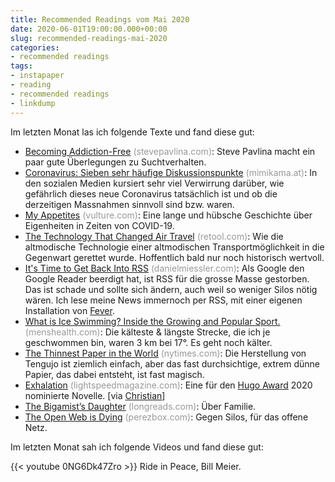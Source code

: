 ```yaml
---
title: Recommended Readings vom Mai 2020
date: 2020-06-01T19:00:00.000+00:00
slug: recommended-readings-mai-2020
categories:
- recommended readings
tags:
- instapaper
- reading
- recommended readings
- linkdump
---
```


Im letzten Monat las ich folgende Texte und fand diese gut:

- [Becoming Addiction-Free](https://www.stevepavlina.com/blog/2017/02/becoming-addiction-free/) <span style="color: #999999;">(stevepavlina.com)</span>: Steve Pavlina macht ein paar gute Überlegungen zu Suchtverhalten.
- [Coronavirus: Sieben sehr häufige Diskussionspunkte](https://www.mimikama.at/allgemein/7-diskussionspunkte-zum-neuen-coronavirus/) <span style="color: #999999;">(mimikama.at)</span>: In den sozialen Medien kursiert sehr viel Verwirrung darüber, wie gefährlich dieses neue Coronavirus tatsächlich ist und ob die derzeitigen Massnahmen sinnvoll sind bzw. waren.
- [My Appetites](https://www.vulture.com/2020/05/jerry-saltz-my-appetites.html) <span style="color: #999999;">(vulture.com)</span>: Eine lange und hübsche Geschichte über Eigenheiten in Zeiten von COVID-19.
- [The Technology That Changed Air Travel](https://retool.com/blog/air-travel-software/) <span style="color: #999999;">(retool.com)</span>: Wie die altmodische Technologie einer altmodischen Transportmöglichkeit in die Gegenwart gerettet wurde. Hoffentlich bald nur noch historisch wertvoll.
- [It's Time to Get Back Into RSS](https://danielmiessler.com/blog/its-time-to-get-back-into-rss/) <span style="color: #999999;">(danielmiessler.com)</span>: Als Google den Google Reader beerdigt hat, ist RSS für die grosse Masse gestorben. Das ist schade und sollte sich ändern, auch weil so weniger Silos nötig wären. Ich lese meine News immernoch per RSS, mit einer eigenen Installation von [Fever](https://feedafever.com).
- [What is Ice Swimming? Inside the Growing and Popular Sport.](https://www.menshealth.com/fitness/a32300344/ice-swimming/) <span style="color: #999999;">(menshealth.com)</span>: Die kälteste & längste Strecke, die ich je geschwommen bin, waren 3 km bei 17°. Es geht noch kälter.
- [The Thinnest Paper in the World](https://www.nytimes.com/2020/05/05/science/the-thinnest-paper-in-the-world.html) <span style="color: #999999;">(nytimes.com)</span>: Die Herstellung von Tengujo ist ziemlich einfach, aber das fast durchsichtige, extrem dünne Papier, das dabei entsteht, ist fast magisch.
- [Exhalation](http://www.lightspeedmagazine.com/fiction/exhalation/) <span style="color: #999999;">(lightspeedmagazine.com)</span>: Eine für den [Hugo Award](https://en.wikipedia.org/wiki/Hugo_Award) 2020 nominierte Novelle. [via [Christian](https://hymnos.existenz.ch/2020/04/14/link-zur-ferienzeit-hugo-2020-nominationen/)]
- [The Bigamist’s Daughter](https://longreads.com/2020/04/22/the-bigamists-daughter/) <span style="color: #999999;">(longreads.com)</span>: Über Familie.
- [The Open Web is Dying](https://perezbox.com/2020/04/the-open-web-is-dying/) <span style="color: #999999;">(perezbox.com)</span>: Gegen Silos, für das offene Netz.

Im letzten Monat sah ich folgende Videos und fand diese gut:

{{< youtube 0NG6Dk47Zro >}}
Ride in Peace, Bill Meier.